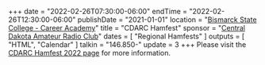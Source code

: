 +++
date = "2022-02-26T07:30:00-06:00"
endTime = "2022-02-26T12:30:00-06:00"
publishDate = "2021-01-01"
location = "[Bismarck State College - Career Academy](https://goo.gl/maps/x7hXsqhXTM1tFwxj6)"
title = "CDARC Hamfest"
sponsor = "[Central Dakota Amateur Radio Club](http://www.cdarcnd.com/)"
dates = [ "Regional Hamfests" ]
outputs = [ "HTML", "Calendar" ]
talkin = "146.850-"
update = 3
+++
Please visit the
[CDARC Hamfest 2022 page](http://www.cdarcnd.com/hamfest-2022.html)
for more information.
